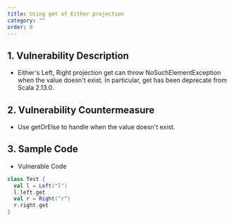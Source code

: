 ```yaml
---
title: Using get of Either projection
category: ""
order: 0
---
```


## 1. Vulnerability Description
* Either's Left, Right projection get can throw NoSuchElementException when the value doesn't exist. In particular, get has been deprecate from Scala 2.13.0.


## 2. Vulnerability Countermeasure
* Use getOrElse to handle when the value doesn't exist.

## 3. Sample Code
* Vulnerable Code

```SCALA
class Test {
  val l = Left("l")
  l.left.get
  val r = Right("r")
  r.right.get
}
```

